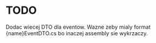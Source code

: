 # TODO
Dodac wiecej DTO dla eventow. Wazne zeby mialy format {name}EventDTO.cs bo inaczej assembly sie wykrzaczy.